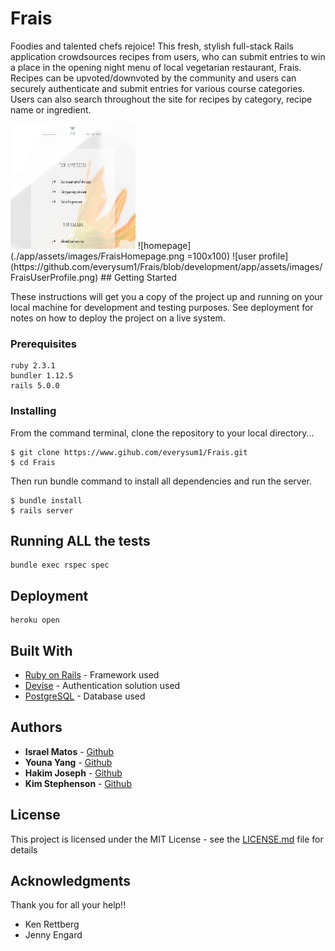 # Frais

Foodies and talented chefs rejoice! This fresh, stylish full-stack Rails application crowdsources recipes from users, who can submit entries to win a place in the opening night menu of local vegetarian restaurant, Frais.  Recipes can be upvoted/downvoted by the community and users can securely authenticate and submit entries for various course categories.  Users can also search throughout the site for recipes by category, recipe name or ingredient.  

<img src="app/assets/images/FraisHomepage.png" width="200" height="200" />
![homepage] (./app/assets/images/FraisHomepage.png =100x100)
![user profile] (https://github.com/everysum1/Frais/blob/development/app/assets/images/FraisUserProfile.png)
## Getting Started

These instructions will get you a copy of the project up and running on your local machine for development and testing purposes. See deployment for notes on how to deploy the project on a live system.

### Prerequisites

```
ruby 2.3.1
bundler 1.12.5
rails 5.0.0
```

### Installing
From the command terminal, clone the repository to your local directory...
```
$ git clone https://www.gihub.com/everysum1/Frais.git
$ cd Frais
```

Then run bundle command to install all dependencies and run the server.  

```
$ bundle install
$ rails server
```


## Running ALL the tests

```
bundle exec rspec spec
```

## Deployment

```
heroku open
```

## Built With

* [Ruby on Rails](http://api.rubyonrails.org/) -  Framework used
* [Devise](https://github.com/plataformatec/devise) - Authentication solution used
* [PostgreSQL](https://www.postgresql.org/docs/) - Database used

## Authors

* **Israel Matos** - [Github](https://github.com/everysum1)
* **Youna Yang** - [Github](https://github.com/y0una)
* **Hakim Joseph** - [Github](https://github.com/HakimJoseph)
* **Kim Stephenson** - [Github](https://github.com/kimstephenson)

## License

This project is licensed under the MIT License - see the [LICENSE.md](LICENSE.md) file for details

## Acknowledgments

Thank you for all your help!!
* Ken Rettberg
* Jenny Engard

